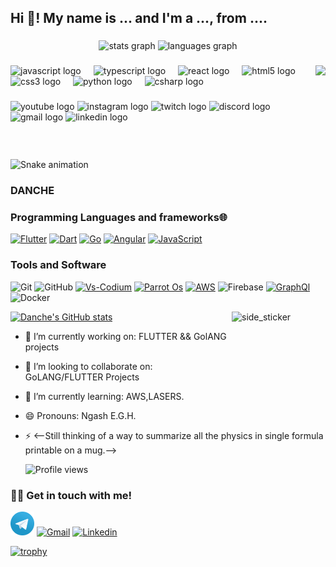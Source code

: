 <h2 align="left">Hi 👋! My name is ... and I'm a ..., from ....</h2>

###

<div align="center">
  <img src="https://github-readme-stats.vercel.app/api?username=maurodesouza&hide_title=false&hide_rank=false&show_icons=true&include_all_commits=true&count_private=true&disable_animations=false&theme=dracula&locale=en&hide_border=false" height="150" alt="stats graph"  />
  <img src="https://github-readme-stats.vercel.app/api/top-langs?username=maurodesouza&locale=en&hide_title=false&layout=compact&card_width=320&langs_count=5&theme=dracula&hide_border=false" height="150" alt="languages graph"  />
</div>

###

<img align="right" height="150" src="https://i.imgflip.com/65efzo.gif"  />

###

<div align="left">
  <img src="https://cdn.jsdelivr.net/gh/devicons/devicon/icons/javascript/javascript-original.svg" height="30" alt="javascript logo"  />
  <img width="12" />
  <img src="https://cdn.jsdelivr.net/gh/devicons/devicon/icons/typescript/typescript-original.svg" height="30" alt="typescript logo"  />
  <img width="12" />
  <img src="https://cdn.jsdelivr.net/gh/devicons/devicon/icons/react/react-original.svg" height="30" alt="react logo"  />
  <img width="12" />
  <img src="https://cdn.jsdelivr.net/gh/devicons/devicon/icons/html5/html5-original.svg" height="30" alt="html5 logo"  />
  <img width="12" />
  <img src="https://cdn.jsdelivr.net/gh/devicons/devicon/icons/css3/css3-original.svg" height="30" alt="css3 logo"  />
  <img width="12" />
  <img src="https://cdn.jsdelivr.net/gh/devicons/devicon/icons/python/python-original.svg" height="30" alt="python logo"  />
  <img width="12" />
  <img src="https://cdn.jsdelivr.net/gh/devicons/devicon/icons/csharp/csharp-original.svg" height="30" alt="csharp logo"  />
</div>

###

<div align="left">
  <img src="https://img.shields.io/static/v1?message=Youtube&logo=youtube&label=&color=FF0000&logoColor=white&labelColor=&style=for-the-badge" height="35" alt="youtube logo"  />
  <img src="https://img.shields.io/static/v1?message=Instagram&logo=instagram&label=&color=E4405F&logoColor=white&labelColor=&style=for-the-badge" height="35" alt="instagram logo"  />
  <img src="https://img.shields.io/static/v1?message=Twitch&logo=twitch&label=&color=9146FF&logoColor=white&labelColor=&style=for-the-badge" height="35" alt="twitch logo"  />
  <img src="https://img.shields.io/static/v1?message=Discord&logo=discord&label=&color=7289DA&logoColor=white&labelColor=&style=for-the-badge" height="35" alt="discord logo"  />
  <img src="https://img.shields.io/static/v1?message=Gmail&logo=gmail&label=&color=D14836&logoColor=white&labelColor=&style=for-the-badge" height="35" alt="gmail logo"  />
  <img src="https://img.shields.io/static/v1?message=LinkedIn&logo=linkedin&label=&color=0077B5&logoColor=white&labelColor=&style=for-the-badge" height="35" alt="linkedin logo"  />
</div>

###

<br clear="both">

<img src="https://raw.githubusercontent.com/maurodesouza/maurodesouza/output/snake.svg" alt="Snake animation" />

###


<h3>DANCHE<h3/>
  
  ### Programming Languages and frameworks🌐
  [![Flutter](https://img.shields.io/badge/Flutter-%2302569B.svg?style=for-the-badge&logo=Flutter&logoColor=white)](https://flutter.dev/)
  [![Dart](https://img.shields.io/badge/dart-%230175C2.svg?style=for-the-badge&Link=https:google.com&logo=dart&logoColor=white)](https://dart.dev/)
  [![Go](https://img.shields.io/badge/go-%2300ADD8.svg?style=for-the-badge&logo=go&logoColor=white)](https://go.dev/)
  [![Angular](https://img.shields.io/badge/-Angular-%23DD0031?style=for-the-badge&logo=Angular&logoColor=white)](https://angular.io/)
  [![JavaScript](https://img.shields.io/badge/javascript-%23323330.svg?style=for-the-badge&logo=javascript&logoColor=%23F7DF1E)](https://www.javascript.com/)
  ### Tools and Software
  ![Git](https://img.shields.io/badge/git-%23F05033.svg?style=for-the-badge&logo=git&logoColor=white)
  ![GitHub](https://img.shields.io/badge/github-%23121011.svg?style=for-the-badge&logo=github&logoColor=white)
  [![Vs-Codium](https://img.shields.io/badge/-VSCodium%20%20-%2304356A?style=for-the-badge&logo=visual-studio-code&logoColor=white)](https://vscodium.com/)
  [![Parrot Os](https://img.shields.io/badge/-Parrot%20OS%20%20-%2304356A?style=for-the-badge&logo=Debian&logoColor=white)](https://www.parrotsec.org/)
  [![AWS](https://img.shields.io/badge/-AWS%20%20-%23EC7211?style=for-the-badge&logo=amazon&logoColor=white)](https://aws.amazon.com/)
  ![Firebase](https://img.shields.io/badge/firebase-%23039BE5.svg?style=for-the-badge&logo=firebase)
  [![GraphQl](https://img.shields.io/badge/-GrahQl-ff69b4?style=for-the-badge&logo=graphql)](https://graphql.org/)
  ![Docker](https://img.shields.io/badge/docker-%230db7ed.svg?style=for-the-badge&logo=docker&logoColor=white)
 
  
  
<img align="right" width=150px height=150px alt="side_sticker" src="https://media.giphy.com/media/TEnXkcsHrP4YedChhA/giphy.gif" />

[![Danche's GitHub stats](https://github-readme-stats.vercel.app/api?username=danchengash&count_private=true&theme=dracula&show_icons=true)](https://github.com/anuraghazra/github-readme-stats)

- 🔭 I’m currently working on: FLUTTER && GolANG projects
- 👯 I’m looking to collaborate on: GoLANG/FLUTTER Projects
- 🌱 I’m currently learning:  AWS,LASERS.
- 😄 Pronouns: Ngash E.G.H.
- ⚡ <--Still thinking of a way to summarize all the physics in single formula printable on a mug.-->

  ![Profile views](https://gpvc.arturio.dev/Genialngash)  

<h3> 🤝🏻 Get in touch with me! </h3>

[<img src="https://raw.githubusercontent.com/github/explore/80688e429a7d4ef2fca1e82350fe8e3517d3494d/topics/telegram/telegram.png" alt="telegram" width="38">](https://t.me/Algorithm1001)
[![Gmail](https://img.shields.io/badge/Gmail-D14836?style=for-the-badge&logo=gmail&logoColor=white)](mailto:ngangadanche@gmail.com)
[![Linkedin](https://img.shields.io/badge/LinkedIn-0077B5?logo=linkedin&logoColor=white)](https://www.linkedin.com/in/danchengash/)   
  
[![trophy](https://github-profile-trophy.vercel.app/?username=danchengash)](https://github.com/ryo-ma/github-profile-trophy?row=2&column=3)


